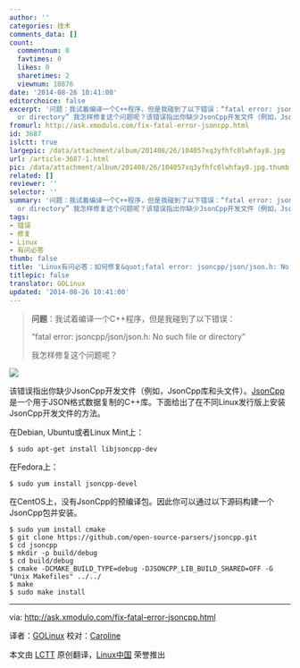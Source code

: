 ```yaml
---
author: ''
categories: 技术
comments_data: []
count:
  commentnum: 0
  favtimes: 0
  likes: 0
  sharetimes: 2
  viewnum: 10876
date: '2014-08-26 10:41:00'
editorchoice: false
excerpt: '问题：我试着编译一个C++程序，但是我碰到了以下错误：“fatal error: jsoncpp/json/json.h: No such file
  or directory” 我怎样修复这个问题呢？该错误指出你缺少JsonCpp开发文件（例如，JsonCpp库和头文件）。JsonCpp是一个用于JSON格式数据复制的C++库。下面给出了在不同Linux发行版上安装JsonCpp开发文件的方法。'
fromurl: http://ask.xmodulo.com/fix-fatal-error-jsoncpp.html
id: 3687
islctt: true
largepic: /data/attachment/album/201408/26/104057xq3yfhfc0lwhfay8.jpg
url: /article-3687-1.html
pic: /data/attachment/album/201408/26/104057xq3yfhfc0lwhfay8.jpg.thumb.jpg
related: []
reviewer: ''
selector: ''
summary: '问题：我试着编译一个C++程序，但是我碰到了以下错误：“fatal error: jsoncpp/json/json.h: No such file
  or directory” 我怎样修复这个问题呢？该错误指出你缺少JsonCpp开发文件（例如，JsonCpp库和头文件）。JsonCpp是一个用于JSON格式数据复制的C++库。下面给出了在不同Linux发行版上安装JsonCpp开发文件的方法。'
tags:
- 错误
- 修复
- Linux
- 有问必答
thumb: false
title: 'Linux有问必答：如何修复&quot;fatal error: jsoncpp/json/json.h: No such file...&quot;'
titlepic: false
translator: GOLinux
updated: '2014-08-26 10:41:00'
---
```



> 
> **问题**：我试着编译一个C++程序，但是我碰到了以下错误：
> 
> 
> “fatal error: jsoncpp/json/json.h: No such file or directory”
> 
> 
> 我怎样修复这个问题呢？
> 
> 
> 


![](/data/attachment/album/201408/26/104057xq3yfhfc0lwhfay8.jpg)


该错误指出你缺少JsonCpp开发文件（例如，JsonCpp库和头文件）。[JsonCpp](https://github.com/open-source-parsers/jsoncpp)是一个用于JSON格式数据复制的C++库。下面给出了在不同Linux发行版上安装JsonCpp开发文件的方法。


在Debian, Ubuntu或者Linux Mint上：



```
$ sudo apt-get install libjsoncpp-dev

```

在Fedora上：



```
$ sudo yum install jsoncpp-devel

```

在CentOS上，没有JsonCpp的预编译包。因此你可以通过以下源码构建一个JsonCpp包并安装。



```
$ sudo yum install cmake
$ git clone https://github.com/open-source-parsers/jsoncpp.git
$ cd jsoncpp
$ mkdir -p build/debug
$ cd build/debug
$ cmake -DCMAKE_BUILD_TYPE=debug -DJSONCPP_LIB_BUILD_SHARED=OFF -G "Unix Makefiles" ../../
$ make
$ sudo make install 

```



---


via: <http://ask.xmodulo.com/fix-fatal-error-jsoncpp.html>


译者：[GOLinux](https://github.com/GOLinux) 校对：[Caroline](https://github.com/carolinewuyan)


本文由 [LCTT](https://github.com/LCTT/TranslateProject) 原创翻译，[Linux中国](http://linux.cn/) 荣誉推出